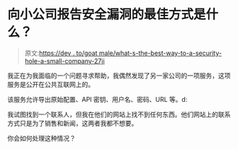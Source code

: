 # 向小公司报告安全漏洞的最佳方式是什么？

> 原文:[https://dev . to/goat male/what-s-the-best-way-to-a-security-hole-a-small-company-27ji](https://dev.to/goatmale/what-s-the-best-way-to-report-a-security-hole-to-a-small-company-27ji)

我正在为我面临的一个问题寻求帮助，我偶然发现了另一家公司的一项服务，这项服务是公开在公共互联网上的。

该服务允许导出原始配置、API 密钥、用户名、密码、URL 等。d:

我试图找到一个联系人，但我在他们的网站上找不到任何东西。他们网站上的联系方式只是为了销售和新闻，这两者我都不想要。

你会如何处理这种情况？